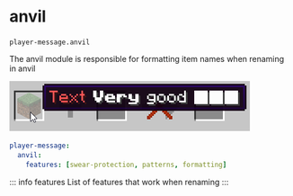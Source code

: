 # anvil
`player-message.anvil`

The anvil module is responsible for formatting item names when renaming in anvil

![anvil](anvil.png)

```yaml
player-message:
  anvil:
    features: [swear-protection, patterns, formatting]
```

::: info features
List of features that work when renaming
:::
